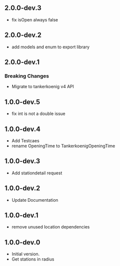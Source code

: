 ## 2.0.0-dev.3
- fix isOpen always false
## 2.0.0-dev.2
- add models and enum to export library
## 2.0.0-dev.1
### Breaking Changes
- Migrate to tankerkoenig v4 API
## 1.0.0-dev.5
- fix int is not a double issue
## 1.0.0-dev.4
- Add Testcaes
- rename OpeningTime to TankerkoenigOpeningTime 
## 1.0.0-dev.3
- Add stationdetail request
## 1.0.0-dev.2
- Update Documentation
## 1.0.0-dev.1
- remove unused location dependencies
## 1.0.0-dev.0
- Initial version.
- Get stations in radius
